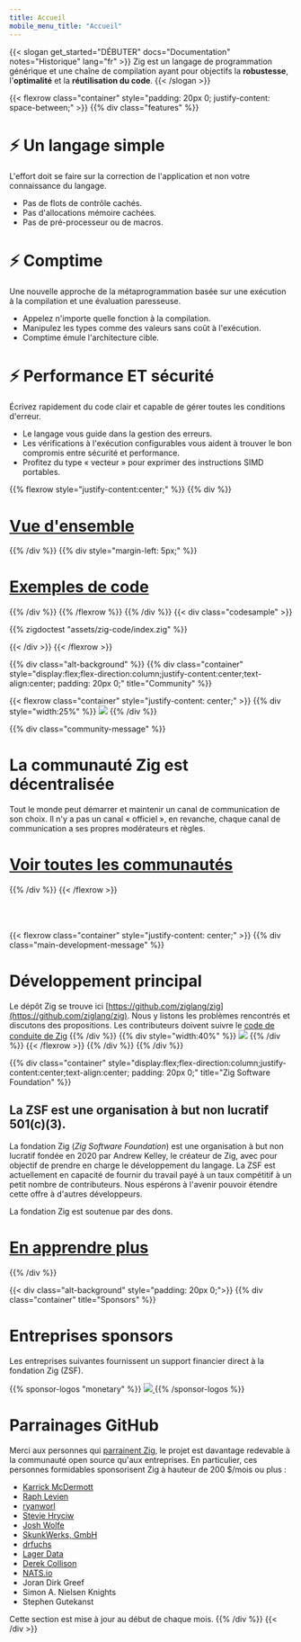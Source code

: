 ```yaml
---
title: Accueil
mobile_menu_title: "Accueil"
---
```

{{< slogan get_started="DÉBUTER" docs="Documentation" notes="Historique" lang="fr" >}}
Zig est un langage de programmation générique et une chaîne de compilation ayant pour objectifs la **robustesse**, l'**optimalité** et la **réutilisation du code**.
{{< /slogan >}}

{{< flexrow class="container" style="padding: 20px 0; justify-content: space-between;" >}}
{{% div class="features" %}}

# ⚡ Un langage simple
L'effort doit se faire sur la correction de l'application et non votre connaissance du langage.

- Pas de flots de contrôle cachés.
- Pas d'allocations mémoire cachées.
- Pas de pré-processeur ou de macros.

# ⚡ Comptime
Une nouvelle approche de la métaprogrammation basée sur une exécution à la compilation et une évaluation paresseuse.

- Appelez n'importe quelle fonction à la compilation.
- Manipulez les types comme des valeurs sans coût à l'exécution.
- Comptime émule l'architecture cible.

# ⚡ Performance ET sécurité
Écrivez rapidement du code clair et capable de gérer toutes les conditions d'erreur.

- Le langage vous guide dans la gestion des erreurs.
- Les vérifications à l'exécution configurables vous aident à trouver le bon compromis entre sécurité et performance.
- Profitez du type « vecteur » pour exprimer des instructions SIMD portables.

{{% flexrow style="justify-content:center;" %}}
{{% div %}}
<h1>
    <a href="learn/overview/" class="button" style="display: inline;">Vue d'ensemble</a>
</h1>
{{% /div %}}
{{% div  style="margin-left: 5px;" %}}
<h1>
    <a href="learn/samples/" class="button" style="display: inline;">Exemples de code</a>
</h1>
{{% /div %}}
{{% /flexrow %}}
{{% /div %}}
{{< div class="codesample" >}}

{{% zigdoctest "assets/zig-code/index.zig" %}}

{{< /div >}}
{{< /flexrow >}}


{{% div class="alt-background" %}}
{{% div class="container"  style="display:flex;flex-direction:column;justify-content:center;text-align:center; padding: 20px 0;" title="Community" %}}

{{< flexrow class="container" style="justify-content: center;" >}}
{{% div style="width:25%" %}}
<img src="/ziggy.svg" style="max-height: 200px">
{{% /div %}}

{{% div class="community-message" %}}
# La communauté Zig est décentralisée
Tout le monde peut démarrer et maintenir un canal de communication de son choix.
Il n'y a pas un canal « officiel », en revanche, chaque canal de communication a ses propres modérateurs et règles.

<div style="">
<h1>
	<a href="https://github.com/ziglang/zig/wiki/Community" class="button" style="display: inline;">Voir toutes les communautés</a>
</h1>
</div>
{{% /div %}}
{{< /flexrow >}}
<div style="height: 50px;"></div>

{{< flexrow class="container" style="justify-content: center;" >}}
{{% div class="main-development-message" %}}
# Développement principal
Le dépôt Zig se trouve ici [https://github.com/ziglang/zig](https://github.com/ziglang/zig).
Nous y listons les problèmes rencontrés et discutons des propositions.
Les contributeurs doivent suivre le [code de conduite de Zig](https://github.com/ziglang/zig/blob/master/CODE_OF_CONDUCT.md)
{{% /div %}}
{{% div style="width:40%" %}}
<img src="/zero.svg" style="max-height: 200px">
{{% /div %}}
{{< /flexrow >}}
{{% /div %}}
{{% /div %}}


{{% div class="container" style="display:flex;flex-direction:column;justify-content:center;text-align:center; padding: 20px 0;" title="Zig Software Foundation" %}}
## La ZSF est une organisation à but non lucratif 501(c)(3).

La fondation Zig (*Zig Software Foundation*) est une organisation à but non lucratif fondée en 2020 par Andrew Kelley, le créateur de Zig, avec pour objectif de prendre en charge le développement du langage.
La ZSF est actuellement en capacité de fournir du travail payé à un taux compétitif à un petit nombre de contributeurs.
Nous espérons à l'avenir pouvoir étendre cette offre à d'autres développeurs.

La fondation Zig est soutenue par des dons.

<h1>
	<a href="zsf/" class="button" style="display:inline;">En apprendre plus</a>
</h1>
{{% /div %}}


{{< div class="alt-background" style="padding: 20px 0;">}}
{{% div class="container" title="Sponsors" %}}
# Entreprises sponsors 
Les entreprises suivantes fournissent un support financier direct à la fondation Zig (ZSF).

{{% sponsor-logos "monetary" %}}
 <a href="https://pex.com" rel="noopener nofollow" target="_blank"><picture>
   <picture>
     <source srcset="/pex-white.svg" media="(prefers-color-scheme: dark)">
     <img src="/pex-dark.svg">
   </picture>
 </a>
{{% /sponsor-logos %}}

# Parrainages GitHub
Merci aux personnes qui [parrainent Zig](zsf/), le projet est davantage redevable à la communauté open source qu'aux entreprises.
En particulier, ces personnes formidables sponsorisent Zig à hauteur de 200 $/mois ou plus :

- [Karrick McDermott](https://github.com/karrick)
- [Raph Levien](https://raphlinus.github.io/)
- [ryanworl](https://github.com/ryanworl)
- [Stevie Hryciw](https://www.hryx.net/)
- [Josh Wolfe](https://github.com/thejoshwolfe)
- [SkunkWerks, GmbH](https://skunkwerks.at/)
- [drfuchs](https://github.com/drfuchs)
- [Lager Data](https://www.lagerdata.com)
- [Derek Collison](https://github.com/derekcollison)
- [NATS.io](https://github.com/nats-io)
- Joran Dirk Greef
- Simon A. Nielsen Knights
- Stephen Gutekanst

Cette section est mise à jour au début de chaque mois.
{{% /div %}}
{{< /div >}}
